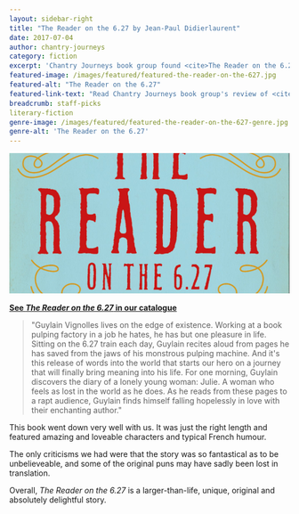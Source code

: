 ```yaml
---
layout: sidebar-right
title: "The Reader on the 6.27 by Jean-Paul Didierlaurent"
date: 2017-07-04
author: chantry-journeys
category: fiction
excerpt: 'Chantry Journeys book group found <cite>The Reader on the 6.27</cite> a larger-than-life, unique, original and absolutely delightful story.'
featured-image: /images/featured/featured-the-reader-on-the-627.jpg
featured-alt: "The Reader on the 6.27"
featured-link-text: "Read Chantry Journeys book group's review of <cite>The Reader on the 6.27</cite>"
breadcrumb: staff-picks
literary-fiction
genre-image: /images/featured/featured-the-reader-on-the-627-genre.jpg
genre-alt: 'The Reader on the 6.27'
---
```


![The Reader on the 6.27](/images/featured/featured-the-reader-on-the-627.jpg)

**[See <cite>The Reader on the 6.27</cite> in our catalogue](https://suffolk.spydus.co.uk/cgi-bin/spydus.exe/ENQ/OPAC/BIBENQ?BRN=1923911)**

> "Guylain Vignolles lives on the edge of existence. Working at a book pulping factory in a job he hates, he has but one pleasure in life. Sitting on the 6.27 train each day, Guylain recites aloud from pages he has saved from the jaws of his monstrous pulping machine. And it's this release of words into the world that starts our hero on a journey that will finally bring meaning into his life. For one morning, Guylain discovers the diary of a lonely young woman: Julie. A woman who feels as lost in the world as he does. As he reads from these pages to a rapt audience, Guylain finds himself falling hopelessly in love with their enchanting author."

This book went down very well with us. It was just the right length and featured amazing and loveable characters and typical French humour.

The only criticisms we had were that the story was so fantastical as to be unbelieveable, and some of the original puns may have sadly been lost in translation.

Overall, <cite>The Reader on the 6.27</cite> is a larger-than-life, unique, original and absolutely delightful story.
